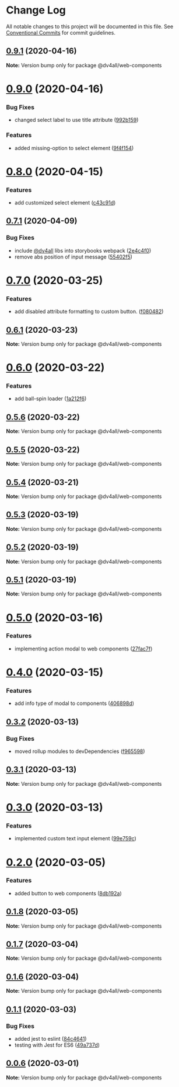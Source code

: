 # Change Log

All notable changes to this project will be documented in this file.
See [Conventional Commits](https://conventionalcommits.org) for commit guidelines.

## [0.9.1](https://github.com/dmijatovic/dv4all-wcp-lerna/compare/@dv4all/web-components@0.9.0...@dv4all/web-components@0.9.1) (2020-04-16)

**Note:** Version bump only for package @dv4all/web-components





# [0.9.0](https://github.com/dmijatovic/dv4all-wcp-lerna/compare/@dv4all/web-components@0.8.0...@dv4all/web-components@0.9.0) (2020-04-16)


### Bug Fixes

* changed select label to use title attribute ([992b159](https://github.com/dmijatovic/dv4all-wcp-lerna/commit/992b1590de002a5428c5a3357da57d7f8384a0c7))


### Features

* added missing-option to select element ([9f4f154](https://github.com/dmijatovic/dv4all-wcp-lerna/commit/9f4f15475dd447ebdd755119bba140064a81be78))





# [0.8.0](https://github.com/dmijatovic/dv4all-wcp-lerna/compare/@dv4all/web-components@0.7.1...@dv4all/web-components@0.8.0) (2020-04-15)


### Features

* add customized select element ([c43c91d](https://github.com/dmijatovic/dv4all-wcp-lerna/commit/c43c91df666e6392df92aa9b4a2656ce536373af))





## [0.7.1](https://github.com/dmijatovic/dv4all-wcp-lerna/compare/@dv4all/web-components@0.7.0...@dv4all/web-components@0.7.1) (2020-04-09)


### Bug Fixes

* include [@dv4all](https://github.com/dv4all) libs into storybooks webpack ([2e4c4f0](https://github.com/dmijatovic/dv4all-wcp-lerna/commit/2e4c4f0d7d3ed5fe25722b6bee2426be51f6aa05))
* remove abs position of input message ([55402f5](https://github.com/dmijatovic/dv4all-wcp-lerna/commit/55402f510b18237e0081deec500e3b548ca48746))





# [0.7.0](https://github.com/dmijatovic/dv4all-wcp-lerna/compare/@dv4all/web-components@0.6.1...@dv4all/web-components@0.7.0) (2020-03-25)


### Features

* add disabled attribute formatting to custom button. ([f080482](https://github.com/dmijatovic/dv4all-wcp-lerna/commit/f080482eaf0520f0148659f70259084914f7733f))





## [0.6.1](https://github.com/dmijatovic/dv4all-wcp-lerna/compare/@dv4all/web-components@0.6.0...@dv4all/web-components@0.6.1) (2020-03-23)

**Note:** Version bump only for package @dv4all/web-components





# [0.6.0](https://github.com/dmijatovic/dv4all-wcp-lerna/compare/@dv4all/web-components@0.5.6...@dv4all/web-components@0.6.0) (2020-03-22)


### Features

* add ball-spin loader ([1a212f6](https://github.com/dmijatovic/dv4all-wcp-lerna/commit/1a212f645626b6ac1ac7246d1473cffa6bd41c55))





## [0.5.6](https://github.com/dmijatovic/dv4all-wcp-lerna/compare/@dv4all/web-components@0.5.5...@dv4all/web-components@0.5.6) (2020-03-22)

**Note:** Version bump only for package @dv4all/web-components





## [0.5.5](https://github.com/dmijatovic/dv4all-wcp-lerna/compare/@dv4all/web-components@0.5.4...@dv4all/web-components@0.5.5) (2020-03-22)

**Note:** Version bump only for package @dv4all/web-components





## [0.5.4](https://github.com/dmijatovic/dv4all-wcp/compare/@dv4all/web-components@0.5.3...@dv4all/web-components@0.5.4) (2020-03-21)

**Note:** Version bump only for package @dv4all/web-components

## [0.5.3](https://github.com/dmijatovic/dv4all-wcp/compare/@dv4all/web-components@0.5.2...@dv4all/web-components@0.5.3) (2020-03-19)

**Note:** Version bump only for package @dv4all/web-components

## [0.5.2](https://github.com/dmijatovic/dv4all-wcp/compare/@dv4all/web-components@0.5.1...@dv4all/web-components@0.5.2) (2020-03-19)

**Note:** Version bump only for package @dv4all/web-components

## [0.5.1](https://github.com/dmijatovic/dv4all-wcp/compare/@dv4all/web-components@0.5.0...@dv4all/web-components@0.5.1) (2020-03-19)

**Note:** Version bump only for package @dv4all/web-components

# [0.5.0](https://github.com/dmijatovic/dv4all-wcp/compare/@dv4all/web-components@0.4.0...@dv4all/web-components@0.5.0) (2020-03-16)

### Features

- implementing action modal to web components ([27fac7f](https://github.com/dmijatovic/dv4all-wcp/commit/27fac7f910b41e1898310402f433eee48230b031))

# [0.4.0](https://github.com/dmijatovic/dv4all-wcp/compare/@dv4all/web-components@0.3.2...@dv4all/web-components@0.4.0) (2020-03-15)

### Features

- add info type of modal to components ([406898d](https://github.com/dmijatovic/dv4all-wcp/commit/406898dd7cbfc639f309926855039e82b4dd4136))

## [0.3.2](https://github.com/dmijatovic/dv4all-wcp/compare/@dv4all/web-components@0.3.1...@dv4all/web-components@0.3.2) (2020-03-13)

### Bug Fixes

- moved rollup modules to devDependencies ([f965598](https://github.com/dmijatovic/dv4all-wcp/commit/f965598c3c3587b393dfb57b6e05e2b8326a77d5))

## [0.3.1](https://github.com/dmijatovic/dv4all-wcp/compare/@dv4all/web-components@0.3.0...@dv4all/web-components@0.3.1) (2020-03-13)

**Note:** Version bump only for package @dv4all/web-components

# [0.3.0](https://github.com/dmijatovic/dv4all-wcp/compare/@dv4all/web-components@0.2.0...@dv4all/web-components@0.3.0) (2020-03-13)

### Features

- implemented custom text input element ([99e759c](https://github.com/dmijatovic/dv4all-wcp/commit/99e759c4f4772745f546af49fcf59285a280e0b3))

# [0.2.0](https://github.com/dmijatovic/dv4all-wcp/compare/@dv4all/web-components@0.1.8...@dv4all/web-components@0.2.0) (2020-03-05)

### Features

- added button to web components ([8db192a](https://github.com/dmijatovic/dv4all-wcp/commit/8db192a2479da07b461715d1b6311f2f1b4ab611))

## [0.1.8](https://github.com/dmijatovic/dv4all-wcp/compare/@dv4all/web-components@0.1.7...@dv4all/web-components@0.1.8) (2020-03-05)

**Note:** Version bump only for package @dv4all/web-components

## [0.1.7](https://github.com/dmijatovic/dv4all-wcp/compare/@dv4all/web-components@0.1.6...@dv4all/web-components@0.1.7) (2020-03-04)

**Note:** Version bump only for package @dv4all/web-components

## [0.1.6](https://github.com/dmijatovic/dv4all-wcp/compare/@dv4all/web-components@0.1.5...@dv4all/web-components@0.1.6) (2020-03-04)

**Note:** Version bump only for package @dv4all/web-components

## [0.1.1](https://github.com/dmijatovic/dv4all-wcp/compare/@dv4all/web-components@0.1.0...@dv4all/web-components@0.1.1) (2020-03-03)

### Bug Fixes

- added jest to eslint ([84c4641](https://github.com/dmijatovic/dv4all-wcp/commit/84c464179ead77528f77fcdf6516689f9cb05f1f))
- testing with Jest for ES6 ([49a737d](https://github.com/dmijatovic/dv4all-wcp/commit/49a737d5d8dd4dbc40a7108fc33b8642a9e6ed61))

## [0.0.6](https://github.com/dmijatovic/dv4all-wcp/compare/@dv4all/web-components@0.0.5...@dv4all/web-components@0.0.6) (2020-03-01)

**Note:** Version bump only for package @dv4all/web-components
